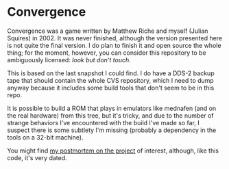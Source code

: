 Convergence
===========

Convergence was a game written by Matthew Riche and myself (Julian
Squires) in 2002.  It was never finished, although the version
presented here is not quite the final version.  I do plan to finish it
and open source the whole thing; for the moment, however, you can
consider this repository to be ambiguously licensed: _look but don't
touch_.

This is based on the last snapshot I could find.  I do have a DDS-2
backup tape that should contain the whole CVS repository, which I need
to dump anyway because it includes some build tools that don't seem to
be in this repo.

It is possible to build a ROM that plays in emulators like mednafen
(and on the real hardware) from this tree, but it's tricky, and due to
the number of strange behaviors I've encountered with the build I've
made so far, I suspect there is some subtlety I'm missing (probably a
dependency in the tools on a 32-bit machine).

You might find
[my postmortem on the project](http://www.cipht.net/convergence-postmortem.pdf)
of interest, although, like this code, it's very dated.
